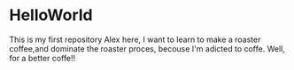 # HelloWorld
This is my first repository
Alex here, I want to learn to make a roaster coffee,and dominate the roaster proces, becouse I'm adicted to coffe.
Well, for a better coffe!!

